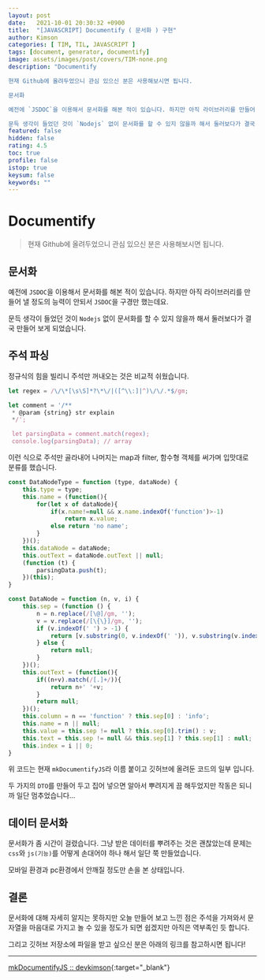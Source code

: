 ```yaml
---
layout: post
date:   2021-10-01 20:30:32 +0900
title:  "[JAVASCRIPT] Documentify ( 문서화 ) 구현"
author: Kimson
categories: [ TIM, TIL, JAVASCRIPT ]
tags: [document, generator, documentify]
image: assets/images/post/covers/TIM-none.png
description: "Documentify

현재 Github에 올려두었으니 관심 있으신 분은 사용해보시면 됩니다.

문서화

예전에 `JSDOC`을 이용해서 문서화를 해본 적이 있습니다. 하지만 아직 라이브러리를 만들어 낼 정도의 능력이 안되서 `JSDOC`을 구경만 했는데요.

문득 생각이 들었던 것이 `Nodejs` 없이 문서화를 할 수 있지 않을까 해서 둘러보다가 결국 만들어 보게 되었습니다."
featured: false
hidden: false
rating: 4.5
toc: true
profile: false
istop: true
keysum: false
keywords: ""
---
```


# Documentify

> 현재 Github에 올려두었으니 관심 있으신 분은 사용해보시면 됩니다.

## 문서화

예전에 `JSDOC`을 이용해서 문서화를 해본 적이 있습니다. 하지만 아직 라이브러리를 만들어 낼 정도의 능력이 안되서 `JSDOC`을 구경만 했는데요.

문득 생각이 들었던 것이 `Nodejs` 없이 문서화를 할 수 있지 않을까 해서 둘러보다가 결국 만들어 보게 되었습니다.

## 주석 파싱

정규식의 힘을 빌리니 주석만 꺼내오는 것은 비교적 쉬웠습니다.

```javascript
let regex = /\/\*[\s\S]*?\*\/|([^\\:]|^)\/\/.*$/gm;

let comment = '/**
 * @param {string} str explain
 */';

 let parsingData = comment.match(regex);
 console.log(parsingData); // array
```

이런 식으로 주석만 골라내어 나머지는 map과 filter, 함수형 객체를 써가며 입맛대로 분류를 했습니다.

```javascript
const DataNodeType = function (type, dataNode) {
    this.type = type;
    this.name = (function(){
        for(let x of dataNode){
            if(x.name!=null && x.name.indexOf('function')>-1)
                return x.value;
            else return 'no name';
        }
    })();
    this.dataNode = dataNode;
    this.outText = dataNode.outText || null;
    (function (t) {
        parsingData.push(t);
    })(this);
}

const DataNode = function (n, v, i) {
    this.sep = (function () {
        n = n.replace(/[\@]/gm, '');
        v = v.replace(/[\{\}]/gm, '');
        if (v.indexOf(' ') > -1) {
            return [v.substring(0, v.indexOf(' ')), v.substring(v.indexOf(' '))]
        } else {
            return null;
        }
    })();
    this.outText = (function(){
        if((n+v).match(/[.]+/)){
            return n+' '+v;
        }
        return null;
    })();
    this.column = n == 'function' ? this.sep[0] : 'info';
    this.name = n || null;
    this.value = this.sep != null ? this.sep[0].trim() : v;
    this.text = this.sep != null && this.sep[1] ? this.sep[1] : null;
    this.index = i || 0;
}
```

위 코드는 현재 `mkDocumentifyJS`라 이름 붙이고 깃허브에 올려둔 코드의 일부 입니다.

두 가지의 `DTO`를 만들어 두고 집어 넣으면 알아서 뿌려지게 끔 해두었지만 작동은 되니까 일단 멈추었습니다...

## 데이터 문서화

문서화가 좀 시간이 걸렸습니다. 그냥 받은 데이터를 뿌려주는 것은 괜찮았는데 문제는 `css`와 `js(기능)`를 어떻게 손대어야 하나 해서 일단 쭉 만들었습니다.

모바일 환경과 pc환경에서 안깨질 정도만 손을 본 상태입니다.

## 결론

문서화에 대해 자세히 알지는 못하지만 오늘 만들어 보고 느낀 점은 주석을 가져와서 문자열을 마음대로 가지고 놀 수 있을 정도가 되면 쉽겠지만 아직은 역부족인 듯 합니다.

그리고 깃허브 저장소에 파일을 받고 싶으신 분은 아래의 링크를 참고하시면 됩니다!

-----

[mkDocumentifyJS :: devkimson](https://github.com/kkn1125/mkDocumentifyJS){:target="_blank"}